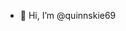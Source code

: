 - 👋 Hi, I’m @quinnskie69


<!---
quinnskie69/quinnskie69 is a ✨ special ✨ repository because its `README.md` (this file) appears on your GitHub profile.
You can click the Preview link to take a look at your changes.
--->
